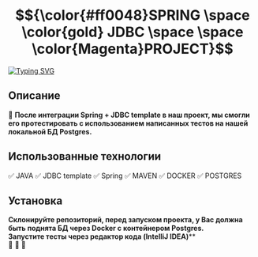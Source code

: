 # $${\color{#ff0048}SPRING \space \color{gold} JDBC \space \space \color{Magenta}PROJECT}$$
[![Typing SVG](https://readme-typing-svg.herokuapp.com?color=%2336BCF7&lines=SPRING+JDBC+PROJECT)](https://git.io/typing-svg)

## Описание 
:rocket: **После интеграции Spring + JDBC template в наш проект, мы смогли его протестировать с использованием написанных тестов на нашей локальной БД Postgres.**
<br>

## Использованные технологии
:white_check_mark:   JAVA
:white_check_mark:   JDBC template
:white_check_mark:   Spring 
:white_check_mark:   MAVEN
:white_check_mark:   DOCKER
:white_check_mark:   POSTGRES
## Установка 
**Склонируйте репозиторий, перед запуском проекта, у Вас должна быть поднята БД через Docker с контейнером Postgres.**
<br>
**Запустите тесты через редактор кода (IntelliJ IDEA)****
<br>
:black_square_button: :black_square_button: :black_square_button:
